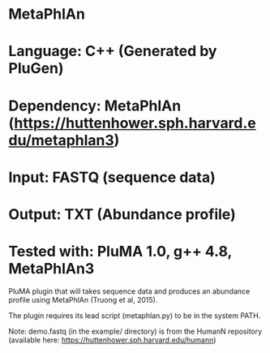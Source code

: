 # MetaPhlAn
# Language: C++ (Generated by PluGen)
# Dependency: MetaPhlAn (https://huttenhower.sph.harvard.edu/metaphlan3)
# Input: FASTQ (sequence data)
# Output: TXT (Abundance profile)
# Tested with: PluMA 1.0, g++ 4.8, MetaPhlAn3

PluMA plugin that will takes sequence data and produces an abundance
profile using MetaPhlAn (Truong et al, 2015).

The plugin requires its lead script (metaphlan.py) to be in the system PATH.

Note: demo.fastq (in the example/ directory) is from the HumanN repository
(available here: https://huttenhower.sph.harvard.edu/humann)
